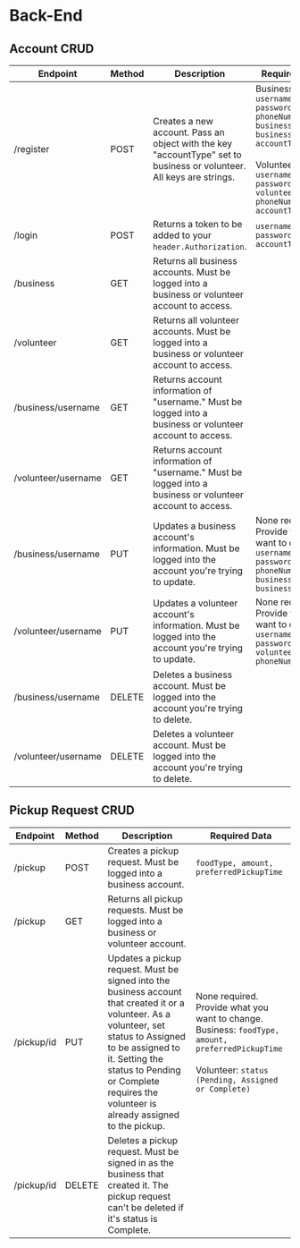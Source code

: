 # Back-End

## Account CRUD

Endpoint | Method | Description | Required Data
--- | --- | --- | ---
/register | POST | Creates a new account. Pass an object with the key "accountType" set to business or volunteer. All keys are strings.  | Business: `username, password, phoneNumber, businessName, businessAddress, accountType` <br><br>Volunteer: `username, password, volunteerName, phoneNumber, accountType`
/login | POST | Returns a token to be added to your `header.Authorization`. | `username, password, accountType`
/business | GET | Returns all business accounts. Must be logged into a business or volunteer account to access.
/volunteer | GET | Returns all volunteer accounts. Must be logged into a business or volunteer account to access.
/business/username | GET | Returns account information of "username." Must be logged into a business or volunteer account to access.
/volunteer/username | GET | Returns account information of "username." Must be logged into a business or volunteer account to access.
/business/username | PUT | Updates a business account's information. Must be logged into the account you're trying to update. | None required. Provide what you want to change.<br>`username, password, phoneNumber, businessName, businessAddress`
/volunteer/username | PUT | Updates a volunteer account's information. Must be logged into the account you're trying to update. | None required. Provide what you want to change.<br>`username, password, volunteerName, phoneNumbers`
/business/username | DELETE | Deletes a business account. Must be logged into the account you're trying to delete.
/volunteer/username | DELETE | Deletes a volunteer account. Must be logged into the account you're trying to delete.


## Pickup Request CRUD

Endpoint | Method | Description | Required Data
--- | --- | --- | ---
/pickup | POST | Creates a pickup request. Must be logged into a business account. | `foodType, amount, preferredPickupTime`
/pickup | GET | Returns all pickup requests. Must be logged into a business or volunteer account. | 
/pickup/id | PUT | Updates a pickup request. Must be signed into the business account that created it or a volunteer. As a volunteer, set status to Assigned to be assigned to it. Setting the status to Pending or Complete requires the volunteer is already assigned to the pickup. | None required. Provide what you want to change. <br>Business: `foodType, amount, preferredPickupTime` <br><br> Volunteer: `status (Pending, Assigned or Complete)`
/pickup/id | DELETE | Deletes a pickup request. Must be signed in as the business that created it. The pickup request can't be deleted if it's status is Complete.
